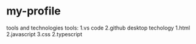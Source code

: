 # my-profile
tools and technologies
tools:
      1.vs code
      2.github desktop
techology
       1.html
       2.javascript
       3.css
       2.typescript